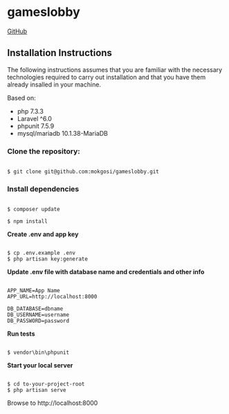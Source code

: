 # gameslobby

[GitHub](http://github.com)

## Installation Instructions

The following instructions assumes that you are familiar with the necessary technologies required to carry out installation and that you have them already insalled in your machine.

Based on: 
* php 7.3.3
* Laravel ^6.0
* phpunit 7.5.9
* mysql/mariadb 10.1.38-MariaDB


### Clone the repository:
```

$ git clone git@github.com:mokgosi/gameslobby.git

```

### Install dependencies
```

$ composer update

$ npm install

```

**Create .env and app key**

```

$ cp .env.example .env
$ php artisan key:generate

``` 

**Update .env file with database name and credentials and other info**

```

APP_NAME=App Name
APP_URL=http://localhost:8000

DB_DATABASE=dbname
DB_USERNAME=username
DB_PASSWORD=password

```

**Run tests**
```

$ vendor\bin\phpunit

```

**Start your local server**
```

$ cd to-your-project-root
$ php artisan serve

```

Browse to http://localhost:8000


